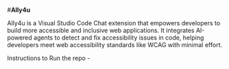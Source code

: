 #**Ally4u**


Ally4u is a Visual Studio Code Chat extension that empowers developers to build more accessible and inclusive web applications. It integrates AI-powered agents to detect and fix accessibility issues in code, helping developers meet web accessibility standards like WCAG with minimal effort.



Instructions to Run the repo - 
